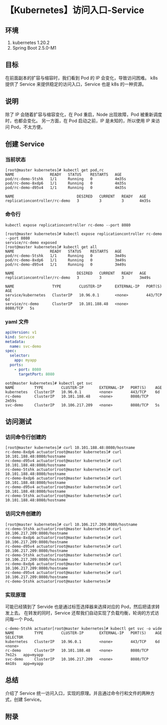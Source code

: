# 【Kubernetes】访问入口-Service

## 环境

1. kubernetes 1.20.2
2. Spring Boot 2.5.0-M1

## 目标

在前面副本的扩容与缩容时，我们看到 Pod 的 IP 会变化，导致访问困难。
k8s 提供了 Service 来提供稳定的访问入口，Service 也是 k8s 的一种资源。

## 说明

除了 IP 会随着扩容与缩容变化，在 Pod 重启，Node 出现故障，Pod 被重新调度时，也都会变化。
另一方面，在 Pod 启动之前，IP 是未知的，所以使用 IP 来访问 Pod，不太方便。

## 创建 Service

### 当前状态

```
[root@master kubernetes]# kubectl get pod,rc
NAME                READY   STATUS    RESTARTS   AGE
pod/rc-demo-5tshk   1/1     Running   0          4m35s
pod/rc-demo-8xdp6   1/1     Running   0          4m35s
pod/rc-demo-d95v4   1/1     Running   0          4m35s

NAME                            DESIRED   CURRENT   READY   AGE
replicationcontroller/rc-demo   3         3         3       4m35s
```

### 命令行

`kubectl expose replicationcontroller rc-demo --port 8080`

```
[root@master kubernetes]# kubectl expose replicationcontroller rc-demo --port 8080
service/rc-demo exposed
[root@master kubernetes]# kubectl get all
NAME                READY   STATUS    RESTARTS   AGE
pod/rc-demo-5tshk   1/1     Running   0          3m49s
pod/rc-demo-8xdp6   1/1     Running   0          3m49s
pod/rc-demo-d95v4   1/1     Running   0          3m49s

NAME                            DESIRED   CURRENT   READY   AGE
replicationcontroller/rc-demo   3         3         3       3m49s

NAME                 TYPE        CLUSTER-IP      EXTERNAL-IP   PORT(S)    AGE
service/kubernetes   ClusterIP   10.96.0.1       <none>        443/TCP    6d
service/rc-demo      ClusterIP   10.101.188.48   <none>        8080/TCP   5s
```

### yaml 文件

```yaml
apiVersion: v1
kind: Service
metadata:
  name: svc-demo
spec:
  selector:
    app: myapp
  ports:
    - port: 8080
      targetPort: 8080
```

```
oot@master kubernetes]# kubectl get svc
NAME         TYPE        CLUSTER-IP       EXTERNAL-IP   PORT(S)    AGE
kubernetes   ClusterIP   10.96.0.1        <none>        443/TCP    6d
rc-demo      ClusterIP   10.101.188.48    <none>        8080/TCP   2m59s
svc-demo     ClusterIP   10.106.217.209   <none>        8080/TCP   5s
```

## 访问测试

### 访问命令行创建的

```
[root@master kubernetes]# curl 10.101.188.48:8080/hostname
rc-demo-8xdp6 actuator[root@master kubernetes]# curl 10.101.188.48:8080/hostname
rc-demo-d95v4 actuator[root@master kubernetes]# curl 10.101.188.48:8080/hostname
rc-demo-5tshk actuator[root@master kubernetes]# curl 10.101.188.48:8080/hostname
rc-demo-8xdp6 actuator[root@master kubernetes]# curl 10.101.188.48:8080/hostname
rc-demo-d95v4 actuator[root@master kubernetes]# curl 10.101.188.48:8080/hostname
rc-demo-5tshk actuator[root@master kubernetes]# curl 10.101.188.48:8080/hostname
```

### 访问文件创建的

```
[root@master kubernetes]# curl 10.106.217.209:8080/hostname
rc-demo-5tshk actuator[root@master kubernetes]# curl 10.106.217.209:8080/hostname
rc-demo-8xdp6 actuator[root@master kubernetes]# curl 10.106.217.209:8080/hostname
rc-demo-d95v4 actuator[root@master kubernetes]# curl 10.106.217.209:8080/hostname
rc-demo-5tshk actuator[root@master kubernetes]# curl 10.106.217.209:8080/hostname
rc-demo-8xdp6 actuator[root@master kubernetes]# curl 10.106.217.209:8080/hostname
rc-demo-d95v4 actuator[root@master kubernetes]# curl 10.106.217.209:8080/hostname
rc-demo-5tshk actuator[root@master kubernetes]#
```

### 实现原理

可能已经猜到了 Servide 也是通过标签选择器来选择对应的 Pod，然后把请求转发上去。
在转发的同时，Service 还帮我们自动实现了负载均衡，轮询的方式访问每一个 Pod。

```
c-demo-5tshk actuator[root@master kubernetes]# kubectl get svc -o wide
NAME         TYPE        CLUSTER-IP       EXTERNAL-IP   PORT(S)    AGE     SELECTOR
kubernetes   ClusterIP   10.96.0.1        <none>        443/TCP    6d      <none>
rc-demo      ClusterIP   10.101.188.48    <none>        8080/TCP   7m12s   app=myapp
svc-demo     ClusterIP   10.106.217.209   <none>        8080/TCP   4m18s   app=myapp
```

## 总结

介绍了 Service 统一访问入口，实现的原理。并且通过命令行和文件的两种方式，创建 Service。

## 附录

